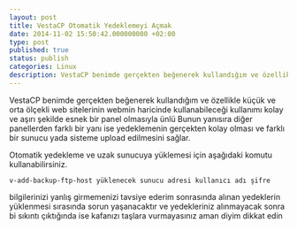 ```yaml
---
layout: post
title: VestaCP Otomatik Yedeklemeyi Açmak
date: 2014-11-02 15:50:42.000000000 +02:00
type: post
published: true
status: publish
categories: Linux
description: VestaCP benimde gerçekten beğenerek kullandığım ve özellikle küçük ve orta ölçekli web sitelerinin webmin haricinde kullanabileceği kullanımı
---
```

VestaCP benimde gerçekten beğenerek kullandığım ve özellikle küçük ve orta ölçekli web sitelerinin webmin haricinde kullanabileceği kullanımı kolay ve aşırı şekilde esnek bir panel olmasıyla ünlü Bunun yanısıra diğer panellerden farklı bir yanı ise yedeklemenin gerçekten kolay olması ve farklı bir sunucu yada sisteme upload edilmesini sağlar.

Otomatik yedekleme ve uzak sunucuya yüklemesi için aşağıdaki komutu kullanabilirsiniz.

    v-add-backup-ftp-host yüklenecek sunucu adresi kullanıcı adı şifre

bilgilerinizi yanlış girmemenizi tavsiye ederim sonrasında alınan yedeklerin yüklenmesi sırasında sorun yaşanacaktır ve yedekleriniz alınmayacak sonra bi sıkıntı çıktığında ise kafanızı taşlara vurmayasınız aman diyim dikkat edin
